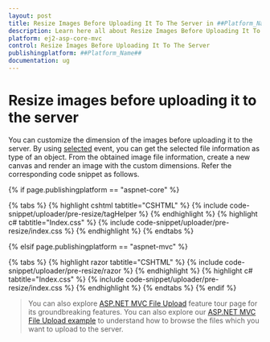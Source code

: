 ```yaml
---
layout: post
title: Resize Images Before Uploading It To The Server in ##Platform_Name## Uploader Component
description: Learn here all about Resize Images Before Uploading It To The Server in Syncfusion ##Platform_Name## Uploader component and more.
platform: ej2-asp-core-mvc
control: Resize Images Before Uploading It To The Server
publishingplatform: ##Platform_Name##
documentation: ug
---
```



# Resize images before uploading it to the server

You can customize the dimension of the images before uploading it to the server.
By using [selected](https://help.syncfusion.com/cr/aspnetcore-js2/Syncfusion.EJ2.Inputs.Uploader.html#Syncfusion_EJ2_Inputs_Uploader_Selected) event, you can get the selected file information as type of an object. From the obtained image file information, create a new canvas and render an image with the custom dimensions. Refer the corresponding code snippet as follows.

{% if page.publishingplatform == "aspnet-core" %}

{% tabs %}
{% highlight cshtml tabtitle="CSHTML" %}
{% include code-snippet/uploader/pre-resize/tagHelper %}
{% endhighlight %}
{% highlight c# tabtitle="Index.css" %}
{% include code-snippet/uploader/pre-resize/index.css %}
{% endhighlight %}
{% endtabs %}

{% elsif page.publishingplatform == "aspnet-mvc" %}

{% tabs %}
{% highlight razor tabtitle="CSHTML" %}
{% include code-snippet/uploader/pre-resize/razor %}
{% endhighlight %}
{% highlight c# tabtitle="Index.css" %}
{% include code-snippet/uploader/pre-resize/index.css %}
{% endhighlight %}
{% endtabs %}
{% endif %}



> You can also explore [ASP.NET MVC File Upload](https://www.syncfusion.com/aspnet-mvc-ui-controls/file-upload) feature tour page for its groundbreaking features. You can also explore our [ASP.NET MVC File Upload example](https://ej2.syncfusion.com/aspnetmvc/Uploader/DefaultFunctionalities#/material) to understand how to browse the files which you want to upload to the server.